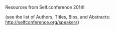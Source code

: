 Resources from Self.conference 2014!

(see the list of Authors, Titles, Bios, and Abstracts:
http://selfconference.org/speakers)
